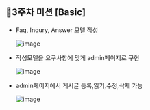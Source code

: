 <h2>💪3주차 미션 [Basic]</h2>
<ul>
  <li>Faq, Inqury, Answer 모델 작성</li>  


![image](https://user-images.githubusercontent.com/53210680/166858145-3a3ae492-8cbb-4d86-9bc1-c0687917f129.png)

  <li>작성모델을 요구사항에 맞게 admin페이지로 구현</li>
  
![image](https://user-images.githubusercontent.com/53210680/166858176-1eb7bdc7-1aa2-49f6-8ca7-a2bb0426f90d.png)

  <li>admin페이지에서 게시글 등록,읽기,수정,삭제 가능</li>
  
![image](https://user-images.githubusercontent.com/53210680/166858052-9ac30807-0e17-4974-b4c3-8e55dca54c5b.png)

</ul>
